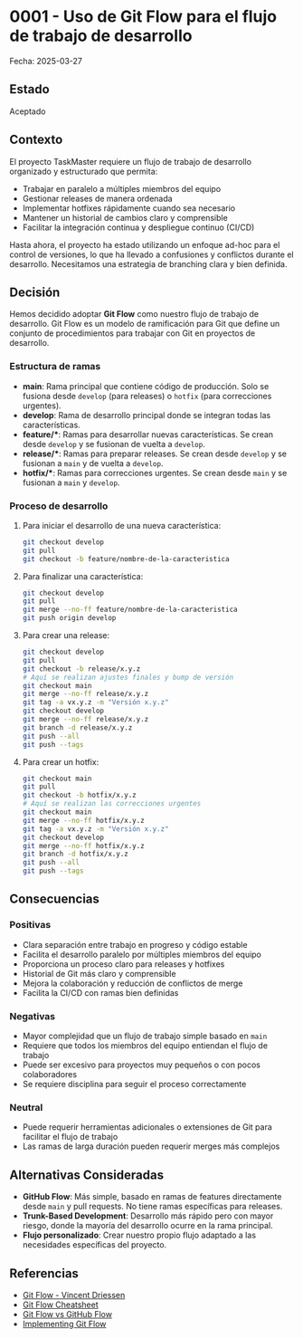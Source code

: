 # 0001 - Uso de Git Flow para el flujo de trabajo de desarrollo

Fecha: 2025-03-27

## Estado

Aceptado

## Contexto

El proyecto TaskMaster requiere un flujo de trabajo de desarrollo organizado y estructurado que permita:
- Trabajar en paralelo a múltiples miembros del equipo
- Gestionar releases de manera ordenada
- Implementar hotfixes rápidamente cuando sea necesario
- Mantener un historial de cambios claro y comprensible
- Facilitar la integración continua y despliegue continuo (CI/CD)

Hasta ahora, el proyecto ha estado utilizando un enfoque ad-hoc para el control de versiones, lo que ha llevado a confusiones y conflictos durante el desarrollo. Necesitamos una estrategia de branching clara y bien definida.

## Decisión

Hemos decidido adoptar **Git Flow** como nuestro flujo de trabajo de desarrollo. Git Flow es un modelo de ramificación para Git que define un conjunto de procedimientos para trabajar con Git en proyectos de desarrollo.

### Estructura de ramas

- **main**: Rama principal que contiene código de producción. Solo se fusiona desde `develop` (para releases) o `hotfix` (para correcciones urgentes).
- **develop**: Rama de desarrollo principal donde se integran todas las características.
- **feature/\***: Ramas para desarrollar nuevas características. Se crean desde `develop` y se fusionan de vuelta a `develop`.
- **release/\***: Ramas para preparar releases. Se crean desde `develop` y se fusionan a `main` y de vuelta a `develop`.
- **hotfix/\***: Ramas para correcciones urgentes. Se crean desde `main` y se fusionan a `main` y `develop`.

### Proceso de desarrollo

1. Para iniciar el desarrollo de una nueva característica:
   ```bash
   git checkout develop
   git pull
   git checkout -b feature/nombre-de-la-caracteristica
   ```

2. Para finalizar una característica:
   ```bash
   git checkout develop
   git pull
   git merge --no-ff feature/nombre-de-la-caracteristica
   git push origin develop
   ```

3. Para crear una release:
   ```bash
   git checkout develop
   git pull
   git checkout -b release/x.y.z
   # Aquí se realizan ajustes finales y bump de versión
   git checkout main
   git merge --no-ff release/x.y.z
   git tag -a vx.y.z -m "Versión x.y.z"
   git checkout develop
   git merge --no-ff release/x.y.z
   git branch -d release/x.y.z
   git push --all
   git push --tags
   ```

4. Para crear un hotfix:
   ```bash
   git checkout main
   git pull
   git checkout -b hotfix/x.y.z
   # Aquí se realizan las correcciones urgentes
   git checkout main
   git merge --no-ff hotfix/x.y.z
   git tag -a vx.y.z -m "Versión x.y.z"
   git checkout develop
   git merge --no-ff hotfix/x.y.z
   git branch -d hotfix/x.y.z
   git push --all
   git push --tags
   ```

## Consecuencias

### Positivas

* Clara separación entre trabajo en progreso y código estable
* Facilita el desarrollo paralelo por múltiples miembros del equipo
* Proporciona un proceso claro para releases y hotfixes
* Historial de Git más claro y comprensible
* Mejora la colaboración y reducción de conflictos de merge
* Facilita la CI/CD con ramas bien definidas

### Negativas

* Mayor complejidad que un flujo de trabajo simple basado en `main`
* Requiere que todos los miembros del equipo entiendan el flujo de trabajo
* Puede ser excesivo para proyectos muy pequeños o con pocos colaboradores
* Se requiere disciplina para seguir el proceso correctamente

### Neutral

* Puede requerir herramientas adicionales o extensiones de Git para facilitar el flujo de trabajo
* Las ramas de larga duración pueden requerir merges más complejos

## Alternativas Consideradas

* **GitHub Flow**: Más simple, basado en ramas de features directamente desde `main` y pull requests. No tiene ramas específicas para releases.
* **Trunk-Based Development**: Desarrollo más rápido pero con mayor riesgo, donde la mayoría del desarrollo ocurre en la rama principal.
* **Flujo personalizado**: Crear nuestro propio flujo adaptado a las necesidades específicas del proyecto.

## Referencias

* [Git Flow - Vincent Driessen](https://nvie.com/posts/a-successful-git-branching-model/)
* [Git Flow Cheatsheet](https://danielkummer.github.io/git-flow-cheatsheet/)
* [Git Flow vs GitHub Flow](https://www.atlassian.com/git/tutorials/comparing-workflows/gitflow-workflow)
* [Implementing Git Flow](https://www.atlassian.com/git/tutorials/comparing-workflows/gitflow-workflow)
